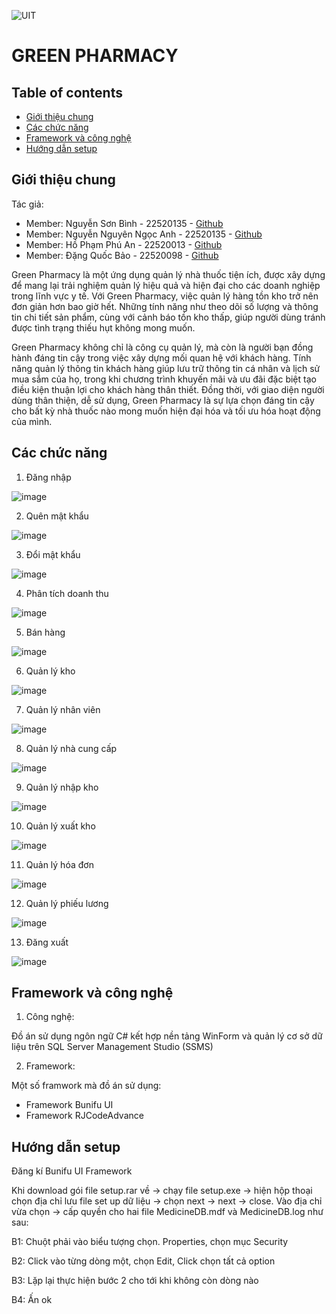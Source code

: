 ![UIT](https://img.shields.io/badge/from-UIT%20VNUHCM-blue?style=for-the-badge&link=https%3A%2F%2Fwww.uit.edu.vn%2F)
# GREEN PHARMACY



## Table of contents
* [Giới thiệu chung](#Giới-thiệu-chung)
* [Các chức năng](#Các-chức-năng)
* [Framework và công nghệ](#Framework-và-công-nghệ)
* [Hướng dẫn setup](#Hướng-dẫn-setup)
## Giới thiệu chung
Tác giả: 
- Member: Nguyễn Sơn Bình - 22520135 - [Github](https://github.com/BinhNguyen215)
- Member: Nguyễn Nguyên Ngọc Anh - 22520135 - [Github](https://github.com/AndreNguyen03)
- Member: Hồ Phạm Phú An - 22520013 - [Github](https://github.com/FhuAnn)
- Member: Đặng Quốc Bảo - 22520098 - [Github](https://github.com/bdquoc)

Green Pharmacy là một ứng dụng quản lý nhà thuốc tiện ích, được xây dựng để mang lại trải nghiệm quản lý hiệu quả và hiện đại cho các doanh nghiệp trong lĩnh vực y tế. Với Green Pharmacy, việc quản lý hàng tồn kho trở nên đơn giản hơn bao giờ hết. Những tính năng như theo dõi số lượng và thông tin chi tiết sản phẩm, cùng với cảnh báo tồn kho thấp, giúp người dùng tránh được tình trạng thiếu hụt không mong muốn.

Green Pharmacy không chỉ là công cụ quản lý, mà còn là người bạn đồng hành đáng tin cậy trong việc xây dựng mối quan hệ với khách hàng. Tính năng quản lý thông tin khách hàng giúp lưu trữ thông tin cá nhân và lịch sử mua sắm của họ, trong khi chương trình khuyến mãi và ưu đãi đặc biệt tạo điều kiện thuận lợi cho khách hàng thân thiết. Đồng thời, với giao diện người dùng thân thiện, dễ sử dụng, Green Pharmacy là sự lựa chọn đáng tin cậy cho bất kỳ nhà thuốc nào mong muốn hiện đại hóa và tối ưu hóa hoạt động của mình.
## Các chức năng
1. Đăng nhập

![image](https://github.com/BinhNguyen215/DoAn/assets/127644891/66488e72-3a20-4546-972b-ff38835f6a3e)

2. Quên mật khẩu

![image](https://github.com/BinhNguyen215/DoAn/assets/127644891/7a16912e-c72f-4ace-a4dc-1254eef38868)

3. Đổi mật khẩu

![image](https://github.com/BinhNguyen215/DoAn/assets/127644891/8ecaa614-078f-4254-aaf7-0c0db00b14f9)

4. Phân tích doanh thu

![image](https://github.com/BinhNguyen215/DoAn/assets/127644891/6428e99f-5ffe-421b-b7a7-a829311fffa2)

5. Bán hàng

![image](https://github.com/BinhNguyen215/DoAn/assets/127644891/8ab53107-cc80-4a87-b173-7048d473055c)

6. Quản lý kho

![image](https://github.com/BinhNguyen215/DoAn/assets/127644891/3a09daca-5cf7-4e3c-afe2-5410d5d19b0c)

7. Quản lý nhân viên

![image](https://github.com/BinhNguyen215/DoAn/assets/127644891/f129d253-c014-47dd-8540-420488a4c8d0)

8. Quản lý nhà cung cấp

![image](https://github.com/BinhNguyen215/DoAn/assets/127644891/92c076ab-35fc-4198-a9a9-b8b82f645c1e)

9. Quản lý nhập kho

![image](https://github.com/BinhNguyen215/DoAn/assets/127644891/c46d1dd7-e0f6-4f26-9b97-fa99ece85411)

10. Quản lý xuất kho

![image](https://github.com/BinhNguyen215/DoAn/assets/127644891/354c6983-c4cd-4c73-a124-3c4a1211234f)

11. Quản lý hóa đơn

![image](https://github.com/BinhNguyen215/DoAn/assets/127644891/7b3fb8d7-5695-4f7b-8a63-7f4f8114c160)

12. Quản lý phiếu lương

![image](https://github.com/BinhNguyen215/DoAn/assets/127644891/1e0fe3bf-463c-489e-99e2-b4365e6750a8)

13. Đăng xuất

![image](https://github.com/BinhNguyen215/DoAn/assets/127644891/c35c3a52-6cad-4cf0-85ca-59f4dbd3342a)


## Framework và công nghệ
1. Công nghệ:

Đồ án sử dụng ngôn ngữ C# kết hợp nền tảng WinForm và quản lý cơ sở dữ liệu trên SQL Server Management Studio (SSMS)

2. Framework:

Một số framwork mà đồ án sử dụng:
* Framework Bunifu UI
* Framework RJCodeAdvance

## Hướng dẫn setup
Đăng kí Bunifu UI Framework

Khi download gói file setup.rar về -> chạy file setup.exe -> hiện hộp thoại chọn địa chỉ lưu file set up dữ liệu -> chọn next -> next -> close. Vào địa chỉ vừa chọn -> cấp quyền cho hai file MedicineDB.mdf và MedicineDB.log như sau:

B1: Chuột phải vào biểu tượng chọn. Properties, chọn mục Security 

B2: Click vào từng dòng một, chọn Edit, Click chọn tất cả option

B3: Lặp lại thực hiện bước 2 cho tới khi không còn dòng nào 

B4: Ấn ok
